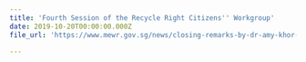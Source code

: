 ```yaml
---
title: 'Fourth Session of the Recycle Right Citizens'' Workgroup'
date: 2019-10-20T00:00:00.000Z
file_url: 'https://www.mewr.gov.sg/news/closing-remarks-by-dr-amy-khor--senior-minister-of-state-for-the-environment-and-water-resources--at-the-fourth-session-of-the-recycleright-citizens-workgroup--20-oct-2019--mewr-hall'

---
```


